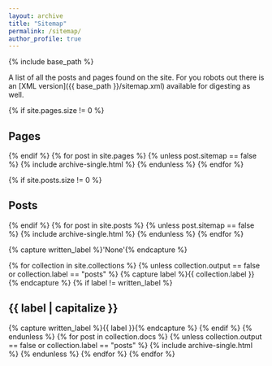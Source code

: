```yaml
---
layout: archive
title: "Sitemap"
permalink: /sitemap/
author_profile: true
---
```


{% include base_path %}

A list of all the posts and pages found on the site. For you robots out there is an [XML version]({{ base_path }}/sitemap.xml) available for digesting as well.

{% if site.pages.size != 0 %} <h2 class="mt-3">Pages</h2> {% endif %}
{% for post in site.pages %}
  {% unless post.sitemap == false %}
    {% include archive-single.html %}
  {% endunless %}
{% endfor %}

{% if site.posts.size != 0 %} <h2 class="mt-3">Posts</h2> {% endif %}
{% for post in site.posts %}
  {% unless post.sitemap == false %}
    {% include archive-single.html %}
  {% endunless %}
{% endfor %}

{% capture written_label %}'None'{% endcapture %}

{% for collection in site.collections %}
{% unless collection.output == false or collection.label == "posts" %}
  {% capture label %}{{ collection.label }}{% endcapture %}
  {% if label != written_label %}
  <h2 class="mt-3">{{ label | capitalize }}</h2>
  {% capture written_label %}{{ label }}{% endcapture %}
  {% endif %}
{% endunless %}
{% for post in collection.docs %}
  {% unless collection.output == false or collection.label == "posts" %}
  {% include archive-single.html %}
  {% endunless %}
{% endfor %}
{% endfor %}
